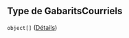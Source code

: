 ## Type de GabaritsCourriels

`object[]` ([Détails](frw-transmission-definitions-itemsgabaritscourriels.md))
